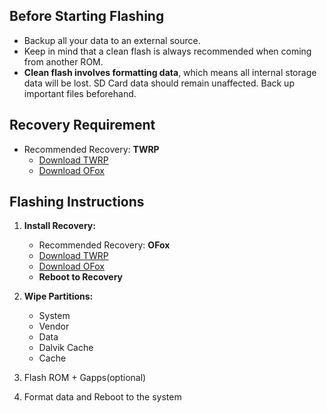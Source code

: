 ## Before Starting Flashing

- Backup all your data to an external source.
- Keep in mind that a clean flash is always recommended when coming from another ROM.
- **Clean flash involves formatting data**, which means all internal storage data will be lost. SD Card data should remain unaffected. Back up important files beforehand.

## **Recovery Requirement**
- Recommended Recovery: **TWRP**  
  - [Download TWRP](https://sourceforge.net/projects/msm8953-roms/files/sakura/recovery/TWRP-3.7.1_12-0_sakura.img/download)
  - [Download OFox](https://sourceforge.net/projects/msm8953-roms/files/sakura/recovery/OrangeFox-R11.1_Stable-sakura.zip/download)

## Flashing Instructions

1. **Install Recovery:**
   - Recommended Recovery: **OFox**
   - [Download TWRP](https://sourceforge.net/projects/msm8953-roms/files/sakura/recovery/TWRP-3.7.1_12-0_sakura.img/download)
   - [Download OFox](https://sourceforge.net/projects/msm8953-roms/files/sakura/recovery/OrangeFox-R11.1_Stable-sakura.zip/download)
   - **Reboot to Recovery**

2. **Wipe Partitions:**
   - System
   - Vendor
   - Data
   - Dalvik Cache
   - Cache

3. Flash ROM +  Gapps(optional)

4. Format data and Reboot to the system
